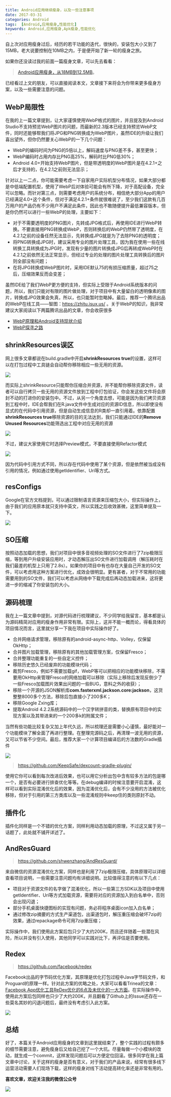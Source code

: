 ```yaml
---
title: Android应用继续瘦身，以及一些注意事项
date: 2017-03-31
categories: Android
tags:  [Android,应用瘦身,性能优化]
keywords: Android,应用瘦身,Apk瘦身,性能优化
---
```


自上次对应用瘦身过后，经历的若干功能的迭代，很快的，安装包大小又到了15MB，老大说要控制在10MB之内，于是便开始了新一轮的瘦身之旅。

<!-- more -->

如果你还没读过我的前面一篇瘦身文章，可以先去看看：

> [Android应用瘦身，从18MB到12.5MB](http://blog.coderclock.com/2017/01/24/android/Android%E5%BA%94%E7%94%A8%E7%98%A6%E8%BA%AB%EF%BC%8C%E4%BB%8E18MB%E5%88%B012.5MB/)。

已经看过上文的朋友，可以直接阅读本文，文章接下来将会为你带来更多瘦身方案，以及一些需要注意的问题。

## WebP局限性

在我的上一篇文章提到，让大家谨慎使用WebP格式的图片，并且提及到Android Studio不支持预览WebP图片的问题，而最新的2.3版本已经支持预览WebP文件，同时还能够帮我们将JPG和PNG转换成为WebP图片，虽然IDE的升级让我们喜出望外，但你仍然要关心WebP的一下几个问题：

- WebP的编码时间为PNG的5倍以上，解码速度与PNG差不多，甚至更快；
- WebP编码时占用内存比PNG高25%，解码时比PNG低30%；
- Android 4.0+开始支持WebP图片，但是带透明度的WebP图片是在4.2.1+之后才支持的，在4.2.1之前则无法显示；

针对以上一二点，你可能需要考虑一下自家用户实际机型分布情况，如果大部分都是中低端配置机型，使用了WebP后对体验可能会有所下降，对于高配设备，完全可以忽略。而针对第三点，则需要考虑用户的系统分布，相信绝大部分App的用户已经满足4.0+这个条件，但对于满足4.2.1+条件就很难说了，至少我们这款有几百万用户的产品仍有不少用户不满足此条件，因此也不敢随便提升最低兼容版本，但是你仍然可以进行一些WebP的处理，主要如下：

- 对于不需要透明度的PNG图片，先转成JPG格式后，再使用IDE进行WebP转换。不要直接用PNG转换成WebP，否则转换后的WebP仍然带了透明度，在4.2.1之前的设备任然无法显示，先转换成JPG就是为了去除PNG的透明度；
- 将PNG转换成JPG时，建议采用专业的图片处理工具，因为我在使用一些在线转换工具转换成为JPG时，发现有少量的图片转换成JPG后再转成WebP时在4.2.1之前依然无法正常显示，但经过专业的处理的图片处理工具转换后的图片则全部没有问题；
- 在将JPG转换成WebP图片时，采用IDE默认75的有损压缩质量，超过75之后，压缩效果反而会变差；

虽然IDE给了我们WebP更方便的支持，但实际上受限于Android系统版本的问题，所以，我们只能对有限的图片做处理，对于项目中有大量留白的透明像素的图片，转换成JPG效果会失真，所以，也只能暂时忽略掉。最后，推荐一个腾讯出品的WebP在线工具——智图：https://zhitu.isux.us/ 。关于WebP的知识，我非常建议大家阅读以下两篇腾讯出品的文章，你会收获很多

- [WebP原理和Android支持现状介绍](https://mp.weixin.qq.com/s/BPGqVZXUJs3RvJwrznRttQ)
- [WebP探寻之路](http://isux.tencent.com/introduction-of-webp.html)

## shrinkResources误区

网上很多文章都说在build.gradle中开启**shrinkResources true**的设置，这样可以在打包过程中工具链会自动帮你移除相应一些无用的资源。

![](https://diycode.b0.upaiyun.com/photo/2017/2ca914f67bff74b979d579b157e4fb9a.png)

而实际上shrinkResource只能帮你压缩合并资源，并不能帮你移除资源文件，读者可以自行拷贝一些无用的资源文件放到工程中打包验证，你会发这些文件将会原封不动的打进你的安装包中。不过，从另一个角度去想，可能是因为我们拷贝资源到工程中时，IDE会帮我们在R.java文件中生成对应的资源ID信息，所以即使没有显式的在代码中引用资源，但是自动生成信息的R类却一直引用着。依靠配置**shrinkResources true**移除资源的目的无法达到，我们只能通过IDE的**Remove Unused Resources**功能筛选出工程中对应无用的资源

![](https://diycode.b0.upaiyun.com/photo/2017/86c91f01e0af5ed30f3a07fd83ff4394.png)

不过，建议大家使用它时选择Preview模式，不要直接使用Refactor模式

![](https://diycode.b0.upaiyun.com/photo/2017/07dd0a1482e37e8adece94b03e85266b.png)

因为代码中引用方式不同，所以存在代码中使用了某个资源，但是依然被当成没有引用的情况，例如通过使用getIdentifier、Uri等方式。

## resConfigs

Google在官方文档提到，可以通过限制语言资源来压缩包大小，但实际操作上，由于我们的应用原本就只支持中英文，所以实践之后收效甚微，这里简单提及一下。

![](https://diycode.b0.upaiyun.com/photo/2017/435a91a3f3114f5ea58ef1a8d78c75cf.png)

## SO压缩

按照动态加载的思想，我们对项目中很多音视频处理的SO文件进行了7zip极限压缩，等到用户升级安装应用时，才动态解压出SO文件进行加载调用（解压耗时在我们最差的机型上只用了2.8s）。如果你的项目中有也存在大量自己开发的SO文件，可以考虑用这种方案进行优化，成效会很明显。更有甚者，对于不常用的功能需要用到的SO文件，我们可以考虑从网络中下载完成后再动态加载进来，这将更进一步的缩减了你安装包的大小。

## 源码梳理

我在上一篇文章中提到，对源代码进行梳理建议，不少同学给我留言，基本都是认为源码精简对应用的瘦身作用非常有限。实际上，这并不能一概而论，得看具体的项目情况而言，这里就分享一下我在项目中实际操作好了。

- 合并网络请求管理，移除原有的android-async-http、Volley，仅保留OkHttp；
- 合并图片加载管理，移除原有的其他加载管理方案，仅保留Fresco；
- 合并整理功能重复的一些自定义控件；
- 移除历史悠久已经废弃的功能模块代码；
- 裁剪Fresco，例如不需要加载gif，WebP等可以把相应的功能模块移除，不需要用OkHttp来管理Fresco的网络加载可以移除（实际上移除后发现反倒少了一些Fresco加载图片效果出问题的一些BUG，意料之外的收获）；
- 移除一个开源的JSON解析库**com.fasterxml.jackson.core:jackson**，这货整整8000多个方法，移除后包直接小了200多K；
- 移除Google Zxing库；
- 提取Android 4.2.2系统源码中的一个汉字转拼音的类，替换原有项目中的实现方案以及其带进来的一个200多k的附属文件；

当然有些功能比较复杂又加上年代久远，所以梳理还是需要小心谨慎，最好能对一个功能模块了解全面了再进行整理。在整理完源码之后，再清理一波无用的资源，又可以节省不少空间。最后，推荐大家一个计算项目编译后的方法数的Gradle插件

![](https://diycode.b0.upaiyun.com/photo/2017/dd3282e4e4713401cbf07beef3098300.png)

> https://github.com/KeepSafe/dexcount-gradle-plugin/

使用它你可以看到每次改进后效果，也可以用它分析出包中含有较多方法的包是哪一个，是否有必要进行排查优化等等。在debug编译的时候注意要开启混淆，这样可以看到实际混淆优化后的效果，因为混淆优化后，会有不少没用的方法被优化移除，但对于引用的第三方类库以及一些混淆规则中keep住的类则原封不动。

## 插件化

插件化同样是一个不错的优化方案，同样利用动态加载的原理，不过这又属于另一话题了，此处就不铺开详述了。

## AndResGuard

> https://github.com/shwenzhang/AndResGuard/

来自微信的资源混淆优化方案，同样也是利用了7zip极限压缩，具体原理可以详细查看项目说明，一些需要注意问题均有详细说明。比较值得注意的有以下几点：

- 项目对于资源文件的名字做了混淆优化，所以一些第三方SDK以及项目中使用getIdentifier、Uri等方式加载资源，需要将对应的资源加入到白名单中，否则会出现闪退；
- 部分手机桌面快捷图标的实现有问题，务必将程序桌面icon加入白名单；
- 通过修改zip摘要的方式生产渠道包，出渠道包时，解压重压缩会破坏7zip的效果，通过repackage命令可用7zip重压缩；

实际操作中，我们使用此方案后包只少了大约200K，而且还伴随着一些潜在风险，所以并没有引入使用，其他同学可以实践对比下，再评估是否要使用。

## Redex

> https://github.com/facebook/redex

Facebook出品的字节码优化方案，其原理是优化打包过程中Java字节码文件，和Proguard的原理一样。针对此方案的优略之处，大家可以看看Trinea的文章：[Facebook App优化工具ReDex优化的6点及未优化的一大方面](http://www.trinea.cn/android/facebook%E5%BC%80%E6%BA%90%E7%9A%84android%E4%BC%98%E5%8C%96%E5%B7%A5%E5%85%B7redex-%E5%87%8F%E5%B0%8F%E5%AE%89%E8%A3%85%E5%8C%85%E5%A4%A7%E5%B0%8F-%E5%90%8C%E6%97%B6%E6%8F%90%E9%AB%98%E8%BF%90/)。在实际操作中，使用此方案后包同样也只少了大约200K，并且翻看了Github上的Issue还存在一些莫名其妙的闪退问题后，最终没有考虑引入此方案。

![](https://diycode.b0.upaiyun.com/photo/2017/d9b27f008d29928e8fe81e8b32f8214c.png)

## 总结

好了，本篇关于Android应用瘦身的文章到这里就结束了，整个实践的过程有颇多的细节需要注意，避免瘦身后又给自己挖了一个大坑。尽量每做一个小模块的改动，就生成一个commit，这样发现问题后可以方便定位回滚。很多同学在我上篇文章中讨论，关于这样的瘦身是否有意义，对于我们的产品来说，经常有很多线下运营活动需要人们现场下载，这样的瘦身对线下活动提高转化率还是非常有用的。

**喜欢文章，欢迎关注我的微信公众号**

![](https://diycode.b0.upaiyun.com/photo/2017/a3fc893f2cf4d4ab33ac32666d00a793.jpg)
